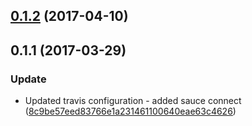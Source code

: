 <a name="0.1.2"></a>
## [0.1.2](https://github.com/advanced-rest-client/api-console-ext-comm/compare/0.1.1...v0.1.2) (2017-04-10)




<a name="0.1.1"></a>
## 0.1.1 (2017-03-29)


### Update

* Updated travis configuration - added sauce connect ([8c9be57eed83766e1a231461100640eae63c4626](https://github.com/advanced-rest-client/api-console-ext-comm/commit/8c9be57eed83766e1a231461100640eae63c4626))



